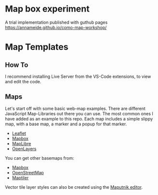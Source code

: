 # Map box experiment

A trial implementation published with guthub pages
https://annameide.github.io/como-map-workshop/


# Map Templates

## How To
I recommend installing Live Server from the VS-Code extensions, to view and edit the code.

## Maps

Let's start off with some basic web-map examples. There are different JavaScript Map-Libraries out there you can use. The most common ones I have added as an example to this repo. Each map includes a simple slippy map, with a base map, a marker and a popup for that marker.

- [Leaflet](https://leafletjs.com/reference.html)
- [Mapbox](https://docs.mapbox.com/mapbox-gl-js/)
- [MapLibre](https://maplibre.org/maplibre-gl-js-docs/api/)
- [OpenLayers](https://openlayers.org/en/latest/apidoc/)

You can get other basemaps from:

- [Mapbox](https://www.mapbox.com/)
- [OpenStreetMap](https://wiki.openstreetmap.org/wiki/Tile_servers)
- [Maptiler](https://openmaptiles.org/styles/)

Vector tile layer styles can also be created using the [Maputnik editor](https://github.com/maputnik/editor).
